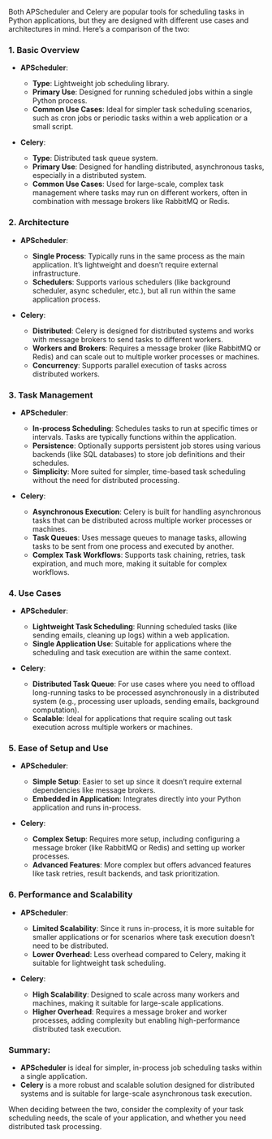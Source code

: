 Both APScheduler and Celery are popular tools for scheduling tasks in Python applications, but they are designed with different use cases and architectures in mind. Here’s a comparison of the two:

### 1. **Basic Overview**

- **APScheduler**:
  - **Type**: Lightweight job scheduling library.
  - **Primary Use**: Designed for running scheduled jobs within a single Python process.
  - **Common Use Cases**: Ideal for simpler task scheduling scenarios, such as cron jobs or periodic tasks within a web application or a small script.

- **Celery**:
  - **Type**: Distributed task queue system.
  - **Primary Use**: Designed for handling distributed, asynchronous tasks, especially in a distributed system.
  - **Common Use Cases**: Used for large-scale, complex task management where tasks may run on different workers, often in combination with message brokers like RabbitMQ or Redis.

### 2. **Architecture**

- **APScheduler**:
  - **Single Process**: Typically runs in the same process as the main application. It’s lightweight and doesn’t require external infrastructure.
  - **Schedulers**: Supports various schedulers (like background scheduler, async scheduler, etc.), but all run within the same application process.

- **Celery**:
  - **Distributed**: Celery is designed for distributed systems and works with message brokers to send tasks to different workers.
  - **Workers and Brokers**: Requires a message broker (like RabbitMQ or Redis) and can scale out to multiple worker processes or machines.
  - **Concurrency**: Supports parallel execution of tasks across distributed workers.

### 3. **Task Management**

- **APScheduler**:
  - **In-process Scheduling**: Schedules tasks to run at specific times or intervals. Tasks are typically functions within the application.
  - **Persistence**: Optionally supports persistent job stores using various backends (like SQL databases) to store job definitions and their schedules.
  - **Simplicity**: More suited for simpler, time-based task scheduling without the need for distributed processing.

- **Celery**:
  - **Asynchronous Execution**: Celery is built for handling asynchronous tasks that can be distributed across multiple worker processes or machines.
  - **Task Queues**: Uses message queues to manage tasks, allowing tasks to be sent from one process and executed by another.
  - **Complex Task Workflows**: Supports task chaining, retries, task expiration, and much more, making it suitable for complex workflows.

### 4. **Use Cases**

- **APScheduler**:
  - **Lightweight Task Scheduling**: Running scheduled tasks (like sending emails, cleaning up logs) within a web application.
  - **Single Application Use**: Suitable for applications where the scheduling and task execution are within the same context.

- **Celery**:
  - **Distributed Task Queue**: For use cases where you need to offload long-running tasks to be processed asynchronously in a distributed system (e.g., processing user uploads, sending emails, background computation).
  - **Scalable**: Ideal for applications that require scaling out task execution across multiple workers or machines.

### 5. **Ease of Setup and Use**

- **APScheduler**:
  - **Simple Setup**: Easier to set up since it doesn’t require external dependencies like message brokers.
  - **Embedded in Application**: Integrates directly into your Python application and runs in-process.

- **Celery**:
  - **Complex Setup**: Requires more setup, including configuring a message broker (like RabbitMQ or Redis) and setting up worker processes.
  - **Advanced Features**: More complex but offers advanced features like task retries, result backends, and task prioritization.

### 6. **Performance and Scalability**

- **APScheduler**:
  - **Limited Scalability**: Since it runs in-process, it is more suitable for smaller applications or for scenarios where task execution doesn’t need to be distributed.
  - **Lower Overhead**: Less overhead compared to Celery, making it suitable for lightweight task scheduling.

- **Celery**:
  - **High Scalability**: Designed to scale across many workers and machines, making it suitable for large-scale applications.
  - **Higher Overhead**: Requires a message broker and worker processes, adding complexity but enabling high-performance distributed task execution.

### Summary:

- **APScheduler** is ideal for simpler, in-process job scheduling tasks within a single application.
- **Celery** is a more robust and scalable solution designed for distributed systems and is suitable for large-scale asynchronous task execution.

When deciding between the two, consider the complexity of your task scheduling needs, the scale of your application, and whether you need distributed task processing.
